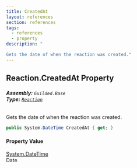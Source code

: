 ```yaml
---
title: CreatedAt
layout: references
section: references
tags:
  - references
  - property
description: "

Gets the date of when the reaction was created."
---
```


## Reaction.CreatedAt Property
###### **Assembly:** `Guilded.Base`<br/>**Type:** [`Reaction`](Reaction.md 'Guilded.Base.Content.Reaction')

Gets the date of when the reaction was created.

```csharp
public System.DateTime CreatedAt { get; }
```

#### Property Value
[System.DateTime](https://docs.microsoft.com/en-us/dotnet/api/System.DateTime 'System.DateTime')  
Date